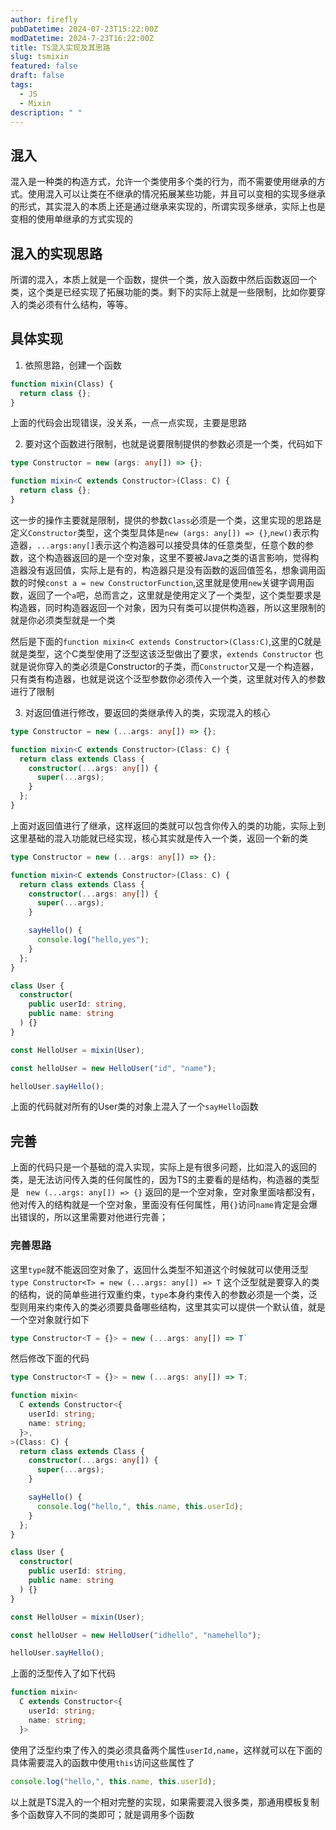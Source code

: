 ```yaml
---
author: firefly
pubDatetime: 2024-07-23T15:22:00Z
modDatetime: 2024-7-23T16:22:00Z
title: TS混入实现及其思路
slug: tsmixin
featured: false
draft: false
tags:
  - JS
  - Mixin
description: " "
---
```


## 混入

混入是一种类的构造方式，允许一个类使用多个类的行为，而不需要使用继承的方式。使用混入可以让类在不继承的情况拓展某些功能，并且可以变相的实现多继承的形式，其实混入的本质上还是通过继承来实现的，所谓实现多继承，实际上也是变相的使用单继承的方式实现的

## 混入的实现思路

所谓的混入，本质上就是一个函数，提供一个类，放入函数中然后函数返回一个类，这个类是已经实现了拓展功能的类。剩下的实际上就是一些限制，比如你要穿入的类必须有什么结构，等等。

## 具体实现

1. 依照思路，创建一个函数

```ts
function mixin(Class) {
  return class {};
}
```

上面的代码会出现错误，没关系，一点一点实现，主要是思路

2. 要对这个函数进行限制，也就是说要限制提供的参数必须是一个类，代码如下

```ts
type Constructor = new (args: any[]) => {};

function mixin<C extends Constructor>(Class: C) {
  return class {};
}
```

这一步的操作主要就是限制，提供的参数`Class`必须是一个类，这里实现的思路是定义`Constructor`类型，这个类型具体是`new (args: any[]) => {}`,`new()`表示构造器，`...args:any[]`表示这个构造器可以接受具体的任意类型，任意个数的参数，这个构造器返回的是一个空对象，这里不要被Java之类的语言影响，觉得构造器没有返回值，实际上是有的，构造器只是没有函数的返回值签名，想象调用函数的时候`const a = new ConstructorFunction`,这里就是使用`new`关键字调用函数，返回了一个`a`吧，总而言之，这里就是使用定义了一个类型，这个类型要求是构造器，同时构造器返回一个对象，因为只有类可以提供构造器，所以这里限制的就是你必须类型就是一个类

然后是下面的`function mixin<C extends Constructor>(Class:C)`,这里的C就是就是类型，这个C类型使用了泛型这该泛型做出了要求，`extends Constructor` 也就是说你穿入的类必须是Constructor的子类，而`Constructor`又是一个构造器，只有类有构造器，也就是说这个泛型参数你必须传入一个类，这里就对传入的参数进行了限制

3. 对返回值进行修改，要返回的类继承传入的类，实现混入的核心

```ts
type Constructor = new (...args: any[]) => {};

function mixin<C extends Constructor>(Class: C) {
  return class extends Class {
    constructor(...args: any[]) {
      super(...args);
    }
  };
}
```

上面对返回值进行了继承，这样返回的类就可以包含你传入的类的功能，实际上到这里基础的混入功能就已经实现，核心其实就是传入一个类，返回一个新的类

```ts
type Constructor = new (...args: any[]) => {};

function mixin<C extends Constructor>(Class: C) {
  return class extends Class {
    constructor(...args: any[]) {
      super(...args);
    }

    sayHello() {
      console.log("hello,yes");
    }
  };
}

class User {
  constructor(
    public userId: string,
    public name: string
  ) {}
}

const HelloUser = mixin(User);

const helloUser = new HelloUser("id", "name");

helloUser.sayHello();
```

上面的代码就对所有的User类的对象上混入了一个`sayHello`函数

## 完善

上面的代码只是一个基础的混入实现，实际上是有很多问题，比如混入的返回的类，是无法访问传入类的任何属性的，因为TS的主要看的是结构，构造器的类型是 ` new (...args: any[]) => {}` 返回的是一个空对象，空对象里面啥都没有，他对传入的结构就是一个空对象，里面没有任何属性，用`{}`访问`name`肯定是会爆出错误的，所以这里需要对他进行完善；

### 完善思路

这里`type`就不能返回空对象了，返回什么类型不知道这个时候就可以使用泛型
`type Constructor<T> = new (...args: any[]) => T`
这个泛型就是要穿入的类的结构，说的简单些进行双重约束，`type`本身约束传入的参数必须是一个类，泛型则用来约束传入的类必须要具备哪些结构，这里其实可以提供一个默认值，就是一个空对象就行如下

```ts
type Constructor<T = {}> = new (...args: any[]) => T`
```

然后修改下面的代码

```ts
type Constructor<T = {}> = new (...args: any[]) => T;

function mixin<
  C extends Constructor<{
    userId: string;
    name: string;
  }>,
>(Class: C) {
  return class extends Class {
    constructor(...args: any[]) {
      super(...args);
    }

    sayHello() {
      console.log("hello,", this.name, this.userId);
    }
  };
}

class User {
  constructor(
    public userId: string,
    public name: string
  ) {}
}

const HelloUser = mixin(User);

const helloUser = new HelloUser("idhello", "namehello");

helloUser.sayHello();
```

上面的泛型传入了如下代码

```ts
function mixin<
  C extends Constructor<{
    userId: string;
    name: string;
  }>
```

使用了泛型约束了传入的类必须具备两个属性`userId,name`，这样就可以在下面的具体需要混入的函数中使用`this`访问这些属性了

```ts
console.log("hello,", this.name, this.userId);
```

以上就是TS混入的一个相对完整的实现，如果需要混入很多类，那通用模板复制多个函数穿入不同的类即可；就是调用多个函数
